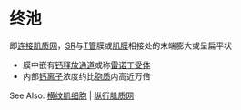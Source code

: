 # 终池

即[连接肌质网](连接肌质网.md)，[SR](SR.md)与[T管](T管.md)膜或[肌膜](肌膜.md)相接处的末端膨大或呈扁平状

- 膜中嵌有[钙释放通道](钙释放通道.md)或称[雷诺丁受体](雷诺丁受体.md)
- 内部[钙离子](钙离子.md)浓度约比[胞质](胞质.md)内高近万倍

See Also: [横纹肌细胞](横纹肌.md) | [纵行肌质网](纵行肌质网.md)
